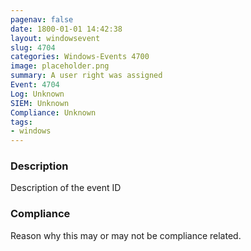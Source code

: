 ```yaml
---
pagenav: false
date: 1800-01-01 14:42:38
layout: windowsevent
slug: 4704
categories: Windows-Events 4700
image: placeholder.png
summary: A user right was assigned
Event: 4704
Log: Unknown
SIEM: Unknown
Compliance: Unknown
tags:
- windows
---
```


### Description

Description of the event ID

### Compliance

Reason why this may or may not be compliance related.
